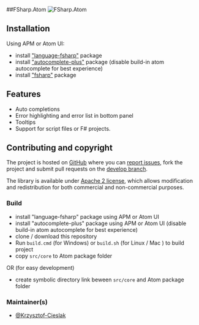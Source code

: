 ##FSharp.Atom
![FSharp.Atom](https://raw.githubusercontent.com/fsprojects/FSharp.Atom/develop/gifs/ErrorPanel.png)

## Installation

Using APM or Atom UI:

* install ["language-fsharp"](https://atom.io/packages/language-fsharp) package
* install ["autocomplete-plus"](https://atom.io/packages/autocomplete-plus) package (disable build-in atom autocomplete for best experience)
* install ["fsharp"](https://atom.io/packages/fsharp) package

## Features

- Auto completions
- Error highlighting and error list in bottom panel
- Tooltips
- Support for script files or F# projects.

## Contributing and copyright

The project is hosted on [GitHub](https://github.com/fsprojects/FSharp.Atomm) where you can [report issues](https://github.com/fsprojects/FSharp.Atom/issues), fork 
the project and submit pull requests on the [develop branch](https://github.com/fsprojects/FSharp.Atom/tree/develop).

The library is available under [Apache 2 license](https://github.com/fsprojects/FSharp.Atom/blob/master/LICENSE.md), which allows modification and 
redistribution for both commercial and non-commercial purposes.

### Build

* install "language-fsharp" package using APM or Atom UI
* install "autocomplete-plus" package using APM or Atom UI (disable build-in atom autocomplete for best experience)
* clone / download this repository
* Run `build.cmd` (for Windows) or `build.sh` (for Linux / Mac ) to build project
* copy `src/core` to Atom package folder

OR (for easy development)

* create symbolic directory link beween `src/core` and Atom package folder

### Maintainer(s)

- [@Krzysztof-Cieslak](https://github.com/Krzysztof-Cieslak)
